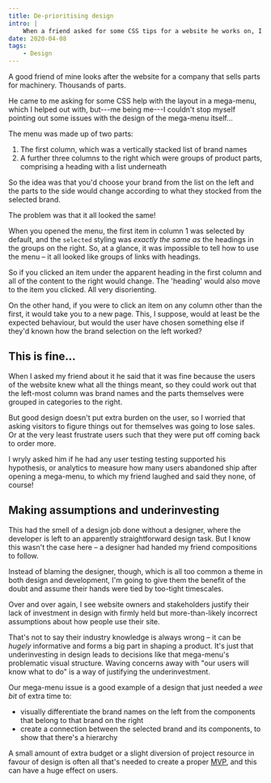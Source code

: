 ```yaml
---
title: De-prioritising design
intro: |
    When a friend asked for some CSS tips for a website he works on, I noticed a design issue that actually highlights a common problem in our industry.
date: 2020-04-08
tags:
    - Design
---
```


A good friend of mine looks after the website for a company that sells parts for machinery. Thousands of parts.

He came to me asking for some CSS help with the layout in a mega-menu, which I helped out with, but---me being me---I couldn't stop myself pointing out some issues with the design of the mega-menu itself…

The menu was made up of two parts:

1. The first column, which was a vertically stacked list of brand names
2. A further three columns to the right which were groups of product parts, comprising a heading with a list underneath

So the idea was that you'd choose your brand from the list on the left and the parts to the side would change according to what they stocked from the selected brand.

The problem was that it all looked the same!

When you opened the menu, the first item in column 1 was selected by default, and the `selected` styling was *exactly the same as* the headings in the groups on the right. So, at a glance, it was impossible to tell how to use the menu – it all looked like groups of links with headings.

So if you clicked an item under the apparent heading in the first column and all of the content to the right would change. The 'heading' would also move to the item you clicked. All very disorienting.

On the other hand, if you were to click an item on any column other than the first, it would take you to a new page. This, I suppose, would at least be the expected behaviour, but would the user have chosen something else if they'd known how the brand selection on the left worked?


## This is fine…

When I asked my friend about it he said that it was fine because the users of the website knew what all the things meant, so they could work out that the left-most column was brand names and the parts themselves were grouped in categories to the right.

But good design doesn't put extra burden on the user, so I worried that asking visitors to figure things out for themselves was going to lose sales. Or at the very least frustrate users such that they were put off coming back to order more.

I wryly asked him if he had any user testing testing supported his hypothesis, or analytics to measure how many users abandoned ship after opening a mega-menu, to which my friend laughed and said they none, of course!


## Making assumptions and underinvesting

This had the smell of a design job done without a designer, where the developer is left to an apparently straightforward design task. But I know this wasn't the case here – a designer had handed my friend compositions to follow.

Instead of blaming the designer, though, which is all too common a theme in both design and development, I'm going to give them the benefit of the doubt and assume their hands were tied by too-tight timescales.

Over and over again, I see website owners and stakeholders justify their lack of investment in design with firmly held but more-than-likely incorrect assumptions about how people use their site.

That's not to say their industry knowledge is always wrong – it can be *hugely* informative and forms a big part in shaping a product. It's just that underinvesting in design leads to decisions like that mega-menu's problematic visual structure. Waving concerns away with "our users will know what to do" is a way of justifying the underinvestment.

Our mega-menu issue is a good example of a design that just needed a *wee bit* of extra time to:

- visually differentiate the brand names on the left from the components that belong to that brand on the right
- create a connection between the selected brand and its components, to show that there's a hierarchy

A small amount of extra budget or a slight diversion of project resource in favour of design is often all that's needed to create a proper [MVP](https://en.wikipedia.org/wiki/Minimum_viable_product), and this can have a huge effect on users.
